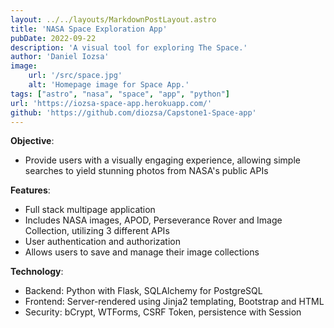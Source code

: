 ```yaml
---
layout: ../../layouts/MarkdownPostLayout.astro
title: 'NASA Space Exploration App'
pubDate: 2022-09-22
description: 'A visual tool for exploring The Space.'
author: 'Daniel Iozsa'
image:
    url: '/src/space.jpg'
    alt: 'Homepage image for Space App.'
tags: ["astro", "nasa", "space", "app", "python"]
url: 'https://iozsa-space-app.herokuapp.com/'
github: 'https://github.com/diozsa/Capstone1-Space-app'
---
```


<!-- ## Welcome to my Space App! -->

**Objective**:
- Provide users with a visually engaging experience, allowing simple searches to yield stunning photos from NASA's public APIs

**Features**:
- Full stack multipage application
- Includes NASA images, APOD, Perseverance Rover and Image Collection, utilizing 3 different APIs
- User authentication and authorization
- Allows users to save and manage their image collections

**Technology**: 
- Backend: Python with Flask, SQLAlchemy for PostgreSQL
- Frontend: Server-rendered using Jinja2 templating, Bootstrap and HTML
- Security: bCrypt, WTForms, CSRF Token, persistence with Session

